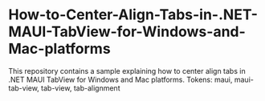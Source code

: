 # How-to-Center-Align-Tabs-in-.NET-MAUI-TabView-for-Windows-and-Mac-platforms
This repository contains a sample explaining how to center align tabs in .NET MAUI TabView for Windows and Mac platforms. Tokens: maui, maui-tab-view, tab-view, tab-alignment
